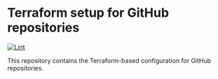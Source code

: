 # Terraform setup for GitHub repositories

[![Lint](https://github.com/albertodonato/github-tf/workflows/Lint/badge.svg)](https://github.com/albertodonato/github-tf/actions?query=workflow%3ALint)

This repository contains the Terraform-based configuration for GitHub
repositories.
